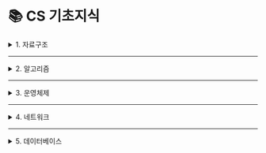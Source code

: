 # 📚 CS 기초지식

<details>
<summary>1. 자료구조</summary>

## ✅ 자료구조 공부 체크리스트

<details>
<summary>📘 개론</summary>

- [ ] 자료구조란?
- [ ] 시간복잡도 (Big-O)

👉 [📎 자료구조 개론 보러가기](./자료구조/1.자료구조%20개론.md)
</details>

---

<details>
<summary>📦 선형 자료구조</summary>

<details>
<summary>🔢 배열 (Array) vs 연결 리스트 (Linked List)</summary>

- [ ] 배열 (Array)
- [ ] 연결 리스트 (Linked List)

👉 [📎 배열 vs 연결리스트 보러가기](./자료구조/2.배열%20vs%20연결%20리스트.md)
</details>

<details>
<summary>📑 스택 (Stack) vs 큐 (Queue)</summary>

- [ ] 스택 (Stack)
- [ ] 큐(Queue)

👉 [📎 큐 vs 스택 보러가기](./자료구조/3.큐%20vs%20스택.md)
</details>

<details>
<summary>📑 덱 (Deque)</summary>

- [ ] 덱 (Deque)

👉 [📎 덱 보러가기](./자료구조/4.덱(Deque).md)
</details>

<details>
<summary>🧠 해시 테이블 (Hash Table)</summary>

- [ ] 해시 테이블 (Hash Table)

👉 [📎 해시 테이블 보러가기](./자료구조/5.해시테이블(HashTable).md)
</details>

</details>

---

<details>
<summary>🌲 비선형 자료구조</summary>

<details>
<summary>🌳 트리 (Tree)</summary>

- [ ] 이진 트리 (Binary Tree)

👉 [📎 이진 트리 보러가기](./자료구조/6.이진%20트리(Binary%20Tree).md)
</details>

<details>
<summary>🥇 힙 (Heap)</summary>

- [ ] 힙 (Heap)

👉 [📎 힙 보러가기](./자료구조/7.힙(Heap).md)
</details>

<details>
<summary>🔗 그래프 (Graph)</summary>

- [ ] 그래프 (Graph)

👉 [📎 그래프 보러가기](./자료구조/8.그래프(Graph).md)
</details>

</details>

</details>

---

<details>
<summary>2. 알고리즘</summary>

## ✅ 알고리즘 공부 체크리스트

<details>
<summary>📘 개론</summary>

- [ ] 알고리즘이란?
- [ ] 시간복잡도 분석 (Big-O)
- [ ] 공간복잡도
- [ ] 재귀 함수 개념

👉 [📎 알고리즘 개론 보러가기](./알고리즘/1.알고리즘%20개론.md)
</details>

---

<details>
<summary>🎯 탐색 & 정렬</summary>

<details>
<summary>🔍 탐색 (Search)</summary>

- [ ] 선형 탐색
- [ ] 이진 탐색
- [ ] 이분 탐색 응용 (파라메트릭 서치)

👉 [📎 탐색 보러가기](./알고리즘/2.탐색(Search).md)
</details>

<details>
<summary>📊 정렬 (Sort)</summary>

- [ ] 버블 / 선택 / 삽입 정렬
- [ ] 병합 정렬
- [ ] 퀵 정렬
- [ ] 힙 정렬

👉 [📎 정렬 보러가기](./알고리즘/3.정렬(Sort).md)
</details>

</details>

---

<details>
<summary>🧭 주요 알고리즘 유형</summary>

<details>
<summary>✅ 완전 탐색 & 백트래킹</summary>

- [ ] 완전 탐색 정의 및 예
- [ ] 백트래킹 정의 및 예

👉 [📎 완전탐색 & 백트래킹 보러가기](./알고리즘/4.완전탐색&백트래킹.md)
</details>

<details>
<summary>💰 그리디 알고리즘</summary>

- [ ] 그리디의 정의 및 탐욕적 선택 조건
- [ ] 예시 (거스름돈) 및 정리

👉 [📎 그리디 보러가기](./알고리즘/5.그리디(Greedy).md)
</details>

<details>
<summary>🧮 동적 계획법 (DP)</summary>

- [ ] 동적 계획법의 정의 및 Memoization
- [ ] Bottom-up / Top-down 정의 및

👉 [📎 DP 보러가기](./알고리즘/6.동적계획법(DP).md)
</details>

<details>
<summary>🔁 투 포인터 & 슬라이딩 윈도우</summary>

- [ ] 연속 부분합
- [ ] 고정/가변 길이 구간 탐색

👉 [📎 투 포인터 보러가기](./알고리즘/7.투포인터&슬라이딩윈도우.md)
</details>

</details>

---

<details>
<summary>🌐 그래프 기반 알고리즘</summary>

<details>
<summary>🚶 DFS / BFS</summary>

- [ ] 깊이우선탐색 (DFS)
- [ ] 너비우선탐색 (BFS)

👉 [📎 DFS & BFS 보러가기](./알고리즘/8.DFS&BFS.md)
</details>

<details>
<summary>🚏 최단 경로 & MST</summary>

- [ ] 다익스트라  
👉 [📎 다익스트라 보러가기](./알고리즘/9-1.다익스트라.md)

- [ ] 플로이드-워셜  
👉 [📎 플로이드-워셜 보러가기](./알고리즘/9-2.플로이드워셜.md)

</details>

</details>

</details>

---
<details>
<summary>3. 운영체제</summary>
<details>
<summary>📘 개론 및 구조</summary>

- [ ] 운영체제란?
- [ ] 커널 / 시스템 콜 / 유저 모드 vs 커널 모드

👉 [📎 운영체제 개론 보러가기](./운영체제/1.운영체제_개론.md)  

- [ ] 프로세스 vs 스레드

👉 [📎 프로세스 & 스레드 보러가기](./운영체제/2.프로세스_스레드.md)  

- [ ] 문맥 교환 / 인터럽트 / 멀티태스킹

👉 [📎 문맥교환 & 인터럽트 보러가기](./운영체제/3.문맥교환_멀티태스킹.md)

</details>

---

<details>
<summary>⚙️ CPU 관리</summary>

- [ ] CPU 스케줄링 알고리즘 (FCFS, SJF, RR, Priority)

👉 [📎 CPU 스케줄링 보러가기](./운영체제/4.CPU_스케줄링.md)  

- [ ] 동기 vs 비동기 / 블로킹 vs 논블로킹

👉 [📎 동기 비동기 보러가기](./운영체제/5.동기_비동기.md)

</details>

---

<details>
<summary>💾 메모리 관리</summary>

- [ ] 메모리 영역 (Stack / Heap / Data / Code)  
👉 [📎 메모리 구조 보러가기](./운영체제/6.메모리_구조.md)

- [ ] 가상 메모리 / 페이징 / 세그멘테이션  
👉 [📎 가상메모리 & 페이징 보러가기](./운영체제/7.가상메모리_페이징.md)

- [ ] 캐시 / 지역성  
👉 [📎 캐시 & 지역성 보러가기](./운영체제/8.캐시_지역성.md)

</details>

---

<details>
<summary>🔒 병행 제어 & 자원 관리</summary>

- [ ] 교착 상태 (Deadlock)  
👉 [📎 병행제어 & 동기화 보러가기](./운영체제/10.병행제어_동기화.md)

- [ ] 쓰레싱 / 인터럽트  
👉 [📎 쓰레싱 & 인터럽트 보러가기](./운영체제/11.쓰레싱_인터럽트.md)

- [ ] 시스템 콜 / 모드 전환  
👉 [📎 시스템콜 & 모드 전환 보러가기](./운영체제/12.시스템콜_모드전환.md)

</details>

</details>

---

<details>
<summary>4. 네트워크</summary>

- [ ] 브라우저에 URL 입력 → 화면 출력까지 흐름  
👉 [📎 URL 입력 흐름 보러가기](./네트워크/1.URL_입력_과정.md)

- [ ] HTTP / HTTPS 프로토콜 구조 및 차이  
👉 [📎 HTTP & HTTPS 보러가기](./네트워크/2.HTTP_HTTPS.md)

- [ ] 쿠키 vs 세션 vs JWT  
👉 [📎 쿠키 세션 JWT 보러가기](./네트워크/3.쿠키_세션_JWT.md)

- [ ] TCP vs UDP 차이 및 용도  
👉 [📎 TCP vs UDP 보러가기](./네트워크/4.TCP_UDP.md)

- [ ] 3-way / 4-way 핸드쉐이킹  
👉 [📎 Handshaking 보러가기](./네트워크/5.Handshaking.md)

- [ ] OSI 7계층 각 레이어 설명  
👉 [📎 OSI 7계층 보러가기](./네트워크/6.OSI_7계층.md)

</details>

---

<details>
<summary>5. 데이터베이스</summary>

- [ ] 데이터베이스 기본 개념 (DBMS, RDBMS, SQL)  
👉 [📎 DB 개론 보러가기](./데이터베이스/1.DB_개론.md)

- [ ] 정규화 / 비정규화 (1NF ~ 3NF)  
👉 [📎 정규화 보러가기](./데이터베이스/2.정규화.md)

- [ ] 인덱스 (Index)  
👉 [📎 인덱스 보러가기](./데이터베이스/3.인덱스.md)

- [ ] 트랜잭션 & ACID  
👉 [📎 트랜잭션 보러가기](./데이터베이스/4.트랜잭션.md)

- [ ] 격리 수준 & Lock  
👉 [📎 격리 수준 보러가기](./데이터베이스/5.격리수준_Lock.md)

- [ ] Join / 서브쿼리 / 집계 함수  
👉 [📎 Join & 쿼리 보러가기](./데이터베이스/6.쿼리기법.md)

- [ ] NoSQL vs RDBMS  
👉 [📎 NoSQL 보러가기](./데이터베이스/7.NoSQL.md)

</details>